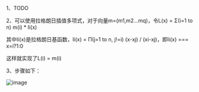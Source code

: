 1、TODO

2、可以使用拉格朗日插值多项式，对于向量m=(m1,m2...mq)，令L(x) = Σ(i=1 to n) m(i) * li(x)

其中li(x)是拉格朗日基函数，li(x) = Π(j=1 to n, j!=i) (x-xj) / (xi-xj)，即li(x) === x=i?1:0

这样就实现了L(i) = m(i)

3、步骤如下：

![image](https://user-images.githubusercontent.com/26783048/224313802-a9471d39-0bae-4973-9d45-8c4c6ee31483.png)

